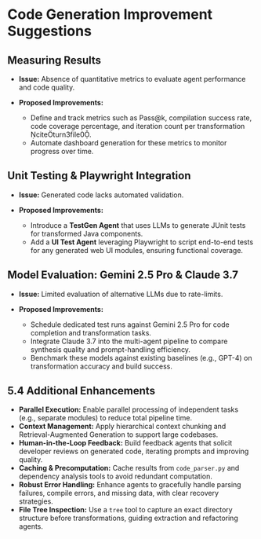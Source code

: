 # Code Generation Improvement Suggestions

## Measuring Results

* **Issue:** Absence of quantitative metrics to evaluate agent performance and code quality.
* **Proposed Improvements:**

  * Define and track metrics such as Pass\@k, compilation success rate, code coverage percentage, and iteration count per transformation citeturn3file0.
  * Automate dashboard generation for these metrics to monitor progress over time.

## Unit Testing & Playwright Integration

* **Issue:** Generated code lacks automated validation.
* **Proposed Improvements:**

  * Introduce a **TestGen Agent** that uses LLMs to generate JUnit tests for transformed Java components.
  * Add a **UI Test Agent** leveraging Playwright to script end-to-end tests for any generated web UI modules, ensuring functional coverage.

## Model Evaluation: Gemini 2.5 Pro & Claude 3.7

* **Issue:** Limited evaluation of alternative LLMs due to rate-limits.
* **Proposed Improvements:**

  * Schedule dedicated test runs against Gemini 2.5 Pro for code completion and transformation tasks.
  * Integrate Claude 3.7 into the multi-agent pipeline to compare synthesis quality and prompt-handling efficiency.
  * Benchmark these models against existing baselines (e.g., GPT-4) on transformation accuracy and build success.

## 5.4 Additional Enhancements

* **Parallel Execution:** Enable parallel processing of independent tasks (e.g., separate modules) to reduce total pipeline time.
* **Context Management:** Apply hierarchical context chunking and Retrieval-Augmented Generation to support large codebases.
* **Human-in-the-Loop Feedback:** Build feedback agents that solicit developer reviews on generated code, iterating prompts and improving quality.
* **Caching & Precomputation:** Cache results from `code_parser.py` and dependency analysis tools to avoid redundant computation.
* **Robust Error Handling:** Enhance agents to gracefully handle parsing failures, compile errors, and missing data, with clear recovery strategies.
* **File Tree Inspection:** Use a `tree` tool to capture an exact directory structure before transformations, guiding extraction and refactoring agents.
